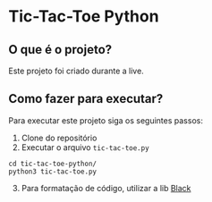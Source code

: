# Tic-Tac-Toe Python

## O que é o projeto?

Este projeto foi criado durante a live.

## Como fazer para executar?

Para executar este projeto siga os seguintes passos:

1. Clone do repositório
2. Executar o arquivo `tic-tac-toe.py`

```
cd tic-tac-toe-python/
python3 tic-tac-toe.py
```

3. Para formatação de código, utilizar a lib [Black](https://github.com/psf/black)
